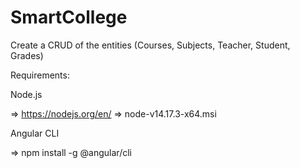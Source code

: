 # SmartCollege
Create a CRUD of the entities (Courses, Subjects, Teacher, Student, Grades) 

Requirements:

Node.js

=> https://nodejs.org/en/
=> node-v14.17.3-x64.msi

Angular CLI

=> npm install -g @angular/cli
